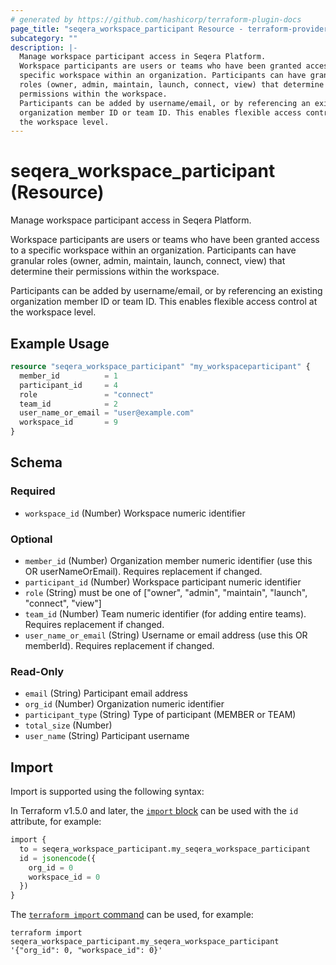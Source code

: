 ```yaml
---
# generated by https://github.com/hashicorp/terraform-plugin-docs
page_title: "seqera_workspace_participant Resource - terraform-provider-seqera"
subcategory: ""
description: |-
  Manage workspace participant access in Seqera Platform.
  Workspace participants are users or teams who have been granted access to a
  specific workspace within an organization. Participants can have granular
  roles (owner, admin, maintain, launch, connect, view) that determine their
  permissions within the workspace.
  Participants can be added by username/email, or by referencing an existing
  organization member ID or team ID. This enables flexible access control at
  the workspace level.
---
```


# seqera_workspace_participant (Resource)

Manage workspace participant access in Seqera Platform.

Workspace participants are users or teams who have been granted access to a
specific workspace within an organization. Participants can have granular
roles (owner, admin, maintain, launch, connect, view) that determine their
permissions within the workspace.

Participants can be added by username/email, or by referencing an existing
organization member ID or team ID. This enables flexible access control at
the workspace level.

## Example Usage

```terraform
resource "seqera_workspace_participant" "my_workspaceparticipant" {
  member_id          = 1
  participant_id     = 4
  role               = "connect"
  team_id            = 2
  user_name_or_email = "user@example.com"
  workspace_id       = 9
}
```

<!-- schema generated by tfplugindocs -->
## Schema

### Required

- `workspace_id` (Number) Workspace numeric identifier

### Optional

- `member_id` (Number) Organization member numeric identifier (use this OR userNameOrEmail). Requires replacement if changed.
- `participant_id` (Number) Workspace participant numeric identifier
- `role` (String) must be one of ["owner", "admin", "maintain", "launch", "connect", "view"]
- `team_id` (Number) Team numeric identifier (for adding entire teams). Requires replacement if changed.
- `user_name_or_email` (String) Username or email address (use this OR memberId). Requires replacement if changed.

### Read-Only

- `email` (String) Participant email address
- `org_id` (Number) Organization numeric identifier
- `participant_type` (String) Type of participant (MEMBER or TEAM)
- `total_size` (Number)
- `user_name` (String) Participant username

## Import

Import is supported using the following syntax:

In Terraform v1.5.0 and later, the [`import` block](https://developer.hashicorp.com/terraform/language/import) can be used with the `id` attribute, for example:

```terraform
import {
  to = seqera_workspace_participant.my_seqera_workspace_participant
  id = jsonencode({
    org_id = 0
    workspace_id = 0
  })
}
```

The [`terraform import` command](https://developer.hashicorp.com/terraform/cli/commands/import) can be used, for example:

```shell
terraform import seqera_workspace_participant.my_seqera_workspace_participant '{"org_id": 0, "workspace_id": 0}'
```
